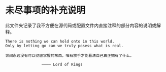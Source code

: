 # 未尽事项的补充说明
此文件夹记录了我不方便在源代码或配置文件内直接注释的部分内容的说明或解释。

```text
There is nothing we can hold onto in this world.
Only by letting go can we truly posess what is real.

世间永远没有可以彻底掌握的东西，唯有放手才能看清自己真正拥有了什么。

                ———— Lord of Rings
```
